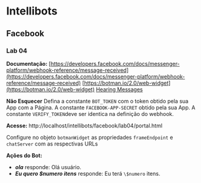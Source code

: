 # Intellibots
## Facebook
### Lab 04

**Documentação:**
[https://developers.facebook.com/docs/messenger-platform/webhook-reference/message-received](https://developers.facebook.com/docs/messenger-platform/webhook-reference/message-received) 
[https://botman.io/2.0/web-widget](https://botman.io/2.0/web-widget)
[Hearing Messages](https://botman.io/2.0/receiving)

**Não Esquecer**
Defina a constante `BOT_TOKEN` com o token obtido pela sua App com a Página.
A constante `FACEBOOK-APP-SECRET` obtido pela sua App.
A constante `VERIFY_TOKEN`deve ser identica na definição do  webhook.

**Acesse:**
http://localhost/intellibots/facebook/lab04/portal.html

Configure no objeto `botmanWidget` as propriedades  `frameEndpoint` e `chatServer` com as respectivas URLs


**Ações do Bot:**
 - ***ola***  responde: Olá usuário.
 - ***Eu quero \$numero itens***  responde: Eu terá `\$numero` itens.
